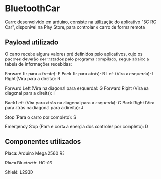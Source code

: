 # BluetoothCar

Carro desenvolvido em arduino, consiste na utilização do aplicativo "BC RC Car", disponível na Play Store, para controlar o carro de forma remota.

## Payload utilizado

O carro recebe alguns valores pré definidos pelo aplicativos, cujo os pacotes deverão ser tratados pelo programa compilado, segue abaixo a tabela de informações recebidas:

Forward (Ir para a frente): F
Back (Ir para atrás): B
Left (Vira a esquerda): L
Right (Vira para a direita): R

Forward Left (Vira na diagonal para esquerda): G
Forward Right (Vira na diagonal para a direita): I

Back Left (Vira para atrás na diagonal para a esquerda): G
Back Right (Vira para atrás na diagonal para a direita): J

Stop (Para o carro por completo): S

Emergency Stop (Para e corta a energia dos controles por completo): D

## Componentes utilizados

Placa: Arduino Mega 2560 R3

Placa Bluetooth: HC-06

Shield: L293D
